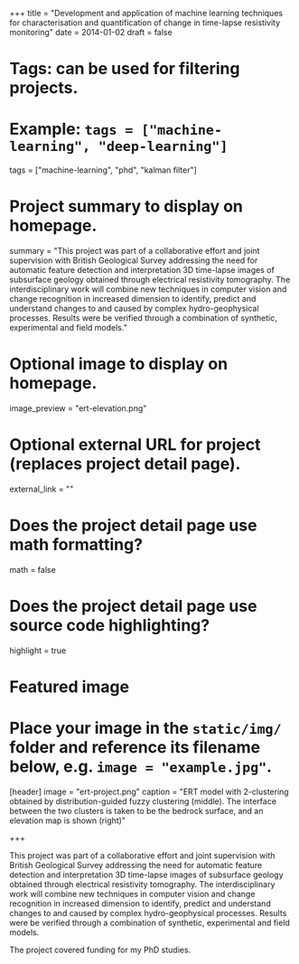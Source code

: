 +++
title = "Development and application of machine learning techniques for characterisation and quantification of change in time-lapse resistivity monitoring"
date = 2014-01-02
draft = false

# Tags: can be used for filtering projects.
# Example: `tags = ["machine-learning", "deep-learning"]`
tags = ["machine-learning", "phd", "kalman filter"]

# Project summary to display on homepage.
summary = "This project was part of a collaborative effort and joint supervision with British Geological Survey addressing the need for automatic feature detection and interpretation 3D time-lapse images of subsurface geology obtained through electrical resistivity tomography. The interdisciplinary work will combine new techniques in computer vision and change recognition in increased dimension to identify, predict and understand changes to and caused by complex hydro-geophysical processes. Results were be verified through a combination of synthetic, experimental and field models."

# Optional image to display on homepage.
image_preview = "ert-elevation.png"

# Optional external URL for project (replaces project detail page).
external_link = ""

# Does the project detail page use math formatting?
math = false

# Does the project detail page use source code highlighting?
highlight = true

# Featured image
# Place your image in the `static/img/` folder and reference its filename below, e.g. `image = "example.jpg"`.
[header]
  image = "ert-project.png"
  caption = "ERT model with 2-clustering obtained by distribution-guided fuzzy clustering (middle). The interface between the two clusters is taken to be the bedrock surface, and an elevation map is shown (right)"

+++

This project was part of a collaborative effort and joint supervision with British Geological Survey addressing the need for automatic feature detection and interpretation 3D time-lapse images of subsurface geology obtained through electrical resistivity tomography. The interdisciplinary work will combine new techniques in computer vision and change recognition in increased dimension to identify, predict and understand changes to and caused by complex hydro-geophysical processes. Results were be verified through a combination of synthetic, experimental and field models.

The project covered funding for my PhD studies.